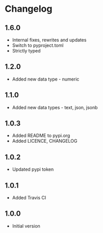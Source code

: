 # Changelog

## 1.6.0
* Internal fixes, rewrites and updates
* Switch to pyproject.toml
* Strictly typed

## 1.2.0
* Added new data type - numeric

## 1.1.0
* Added new data types - text, json, jsonb

## 1.0.3
* Added README to pypi.org
* Added LICENCE, CHANGELOG

## 1.0.2
* Updated pypi token

## 1.0.1
* Added Travis CI

## 1.0.0
* Initial version
